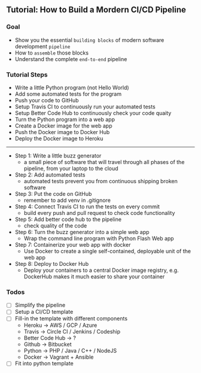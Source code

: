 Tutorial: How to Build a Mordern CI/CD Pipeline 
---

### Goal

- Show you the essential `building blocks` of modern software development `pipeline`
- How to `assemble` those blocks
- Understand the complete `end-to-end` pipeline

### Tutorial Steps

- Write a little Python program (not Hello World)
- Add some automated tests for the program
- Push your code to GitHub
- Setup Travis CI to continuously run your automated tests
- Setup Better Code Hub to continuously check your code quaity
- Turn the Python program into a web app
- Create a Docker image for the web app
- Push the Docker image to Docker Hub
- Deploy the Docker image to Heroku

---

- Step 1: Write a little buzz generator
    - a small piece of software that will travel through all phases of the pipeline, from your laptop to the cloud
- Step 2: Add automated tests
    - automated tests prevent you from continuous shipping broken software
- Step 3: Put the code on GitHub
    - remember to add venv in .gitignore
- Step 4: Connect Travis CI to run the tests on every commit
    - build every push and pull request to check code functionality
- Step 5: Add better code hub to the pipeline
    - check quality of the code
- Step 6: Turn the buzz generator into a simple web app    
    - Wrap the command line program with Python Flash Web app
- Step 7: Containerize your web app with docker
    - Use Docker to create a single self-contained, deployable unit of the web app
- Step 8: Deploy to Docker Hub
    - Deploy your containers to a central Docker image registry, e.g. DockerHub makes it much easier to share your container

### Todos
- [ ] Simplify the pipeline
- [ ] Setup a CI/CD template
- [ ] Fill-in the template with different components
    - Heroku -> AWS / GCP / Azure
    - Travis -> Circle CI / Jenkins / Codeship
    - Better Code Hub -> ?
    - Github -> Bitbucket
    - Python -> PHP / Java / C++ / NodeJS
    - Docker -> Vagrant + Ansible
- [ ] Fit into python template
